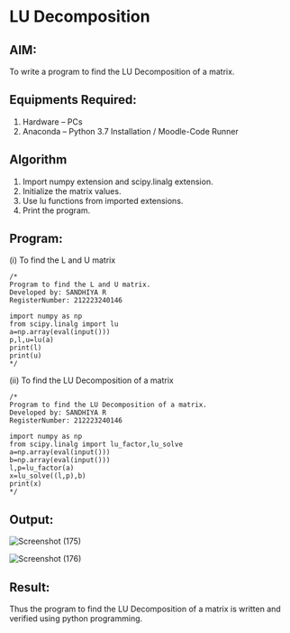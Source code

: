 # LU Decomposition 

## AIM:
To write a program to find the LU Decomposition of a matrix.

## Equipments Required:
1. Hardware – PCs
2. Anaconda – Python 3.7 Installation / Moodle-Code Runner

## Algorithm
1. Import numpy extension and scipy.linalg extension.
2. Initialize the matrix values.
3.  Use lu functions from imported extensions.
4. Print the program.

## Program:
(i) To find the L and U matrix
```
/*
Program to find the L and U matrix.
Developed by: SANDHIYA R
RegisterNumber: 212223240146

import numpy as np
from scipy.linalg import lu
a=np.array(eval(input()))
p,l,u=lu(a)
print(l)
print(u)
*/
```
(ii) To find the LU Decomposition of a matrix
```
/*
Program to find the LU Decomposition of a matrix.
Developed by: SANDHIYA R
RegisterNumber: 212223240146

import numpy as np
from scipy.linalg import lu_factor,lu_solve
a=np.array(eval(input()))
b=np.array(eval(input()))
l,p=lu_factor(a)
x=lu_solve((l,p),b)
print(x)
*/
```

## Output:
![Screenshot (175)](https://github.com/SandhiyaRajagopal/LU-Decomposition/assets/144870852/6351ce65-06d2-4f8c-90e2-5c9fc5387d4d)

![Screenshot (176)](https://github.com/SandhiyaRajagopal/LU-Decomposition/assets/144870852/ab80edf8-7e2d-46aa-9ec7-bc418eb9046c)


## Result:
Thus the program to find the LU Decomposition of a matrix is written and verified using python programming.

